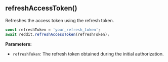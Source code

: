 ## refreshAccessToken()

Refreshes the access token using the refresh token.

```typescript
const refreshToken = 'your_refresh_token';
await reddit.refreshAccessToken(refreshToken);
```

**Parameters:**

- `refreshToken`: The refresh token obtained during the initial authorization.